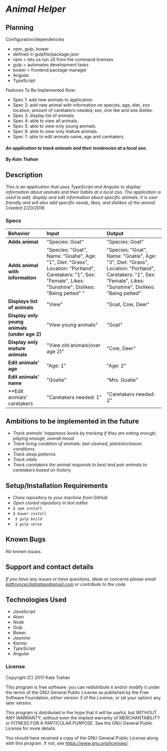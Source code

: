# _Animal Helper_

## Planning

Configuration/dependencies
  * npm, gulp, bower
  * defined in gulpfile/package.json
  * npm = lets us run JS from the command licenses
  * gulp = automates development tasks
  * bower = frontend package manager
  * Angular
  * TypeScript

Features To Be Implemented Now:
  * Spec 1: add new animals to application.
  * Spec 2: add new animal with information on species, age, diet, zoo location, amount of caretakers needed, sex, one like and one dislike.
  * Spec 3: display list of animals.
  * Spec 4: able to view all animals.
  * Spec 5: able to view only young animals.
  * Spec 6: able to view only mature animals.
  * Spec 7: able to edit animals name, age and caretakers.

#### _An application to track animals and their tendencies at a local zoo._

#### By _**Kate Trahan**_

## Description

_This is an application that uses TypeScript and Angular to display information about animals and their habits at a local zoo. The application is used to add, display and edit information about specific animals. It is user friendly and will also add specific needs, likes, and dislikes of the animal. Created 2/23/2018._

### Specs
| Behavior | Input | Output |
| :-------------     | :------------- | :-------------
| **Adds animal**| "Species: Goat" | "Species: Goat" |
| **Adds animal with information**| "Species: "Goat", Name: "Goatie", Age: "1", Diet: "Grass", Location: "Portland", Caretakers: "1", Sex: "Female", Likes: "Sunshine", Dislikes: "Being petted" " | "Species: "Goat", Name: "Goatie", Age: "3", Diet: "Grass", Location: "Portland", Caretakers: "1", Sex: "Female", Likes: "Sunshine", Dislikes: "Being petted" |
| **Displays list of animals**| "View" | "Goat, Cow, Deer"|
| **Display only young animals (under age 2)** |"View young animals"| "Goat"|
| **Display only mature animals** |"View old animals(over age 2)"|"Cow, Deer"|
| **Edit animals' age** |"Age: 1"| "Age: 2"|
| **Edit animals' name** | "Goatie" | "Mrs. Goatie"|
| **Edit animals' caretakers| "Caretakers needed: 1" | "Caretakers needed: 2" |

## Ambitions to be implemented in the future
* _Track animals' happiness levels by tracking if they are eating enough, playing enough, overall mood._
* _Track living condition of animals: last cleaned, plant/enclosure conditions._
* _Track sleep patterns._
* _Track vitals._
* _Track caretakers the animal responds to best and pair animals to caretakers based on history._

## Setup/Installation Requirements

* _Clone repository to your machine from GitHub_
* _Open cloned repository in text editor_
* _```$ npm install```_
* _```$ bower install```_
* _``` $ gulp build```_
* _``` $ gulp serve```_

## Known Bugs

_No known issues._

## Support and contact details

_If you have any issues or have questions, ideas or concerns please email kathrynceciliatrahan@gmail.com or contribute to the code_

## Technologies Used

* _JavaScript_
* _Atom_
* _Node_
* _Gulp_
* _Bower_
* _Jasmine_
* _Karma_
* _TypeScript_
* _Angular_

### License
Copyright (C) 2017 Kate Trahan

This program is free software: you can redistribute it and/or modify it under the terms of the GNU General Public License as published by the Free Software Foundation, either version 3 of the License, or (at your option) any later version.

This program is distributed in the hope that it will be useful, but WITHOUT ANY WARRANTY; without even the implied warranty of MERCHANTABILITY or FITNESS FOR A PARTICULAR PURPOSE. See the GNU General Public License for more details.

You should have received a copy of the GNU General Public License along with this program. If not, see https://www.gnu.org/licenses/.
